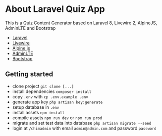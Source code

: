 # About Laravel Quiz App

This is a Quiz Content Generator based on Laravel 8, Livewire 2, AlpineJS, AdminLTE and Bootstrap

- [Laravel](https://laravel.com/)
- [Livewire](https://laravel-livewire.com/)
- [Alpine.js](https://alpinejs.dev/)
- [AdminLTE](https://github.com/jeroennoten/Laravel-AdminLTE)
- [Bootstrap](https://getbootstrap.com/)

## Getting started
* clone project `git clone [...]`
* install dependencies `composer install`
* copy `.env` with `cp .env.example .env`
* generate app key `php artisan key:generate`
* setup database in `.env`
* install assets `npm install`
* compile assets `npm run dev` or `npm run prod`
* migrate and set test data into database `php artisan migrate --seed`
* login at `/chimadmin` with email `admin@admin.com` and password `password`


